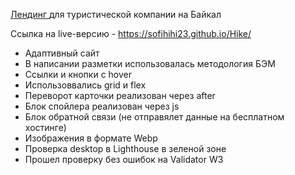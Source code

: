 [Лендинг ]([url](https://sofihihi23.github.io/Hike/)) для туристической компании на Байкал

Ссылка на live-версию - https://sofihihi23.github.io/Hike/
- Адаптивный сайт
- В написании разметки использовалась методология БЭМ
- Ссылки и кнопки с hover
- Использоввались grid и flex
- Переворот карточки реализован через after
- Блок спойлера реализован через js
- Блок обратной связи (не отправялет данные на бесплатном хостинге)
- Изображения в формате Webp
- Проверка desktop в Lighthouse в зеленой зоне
- Прошел проверку без ошибок на Validator W3
